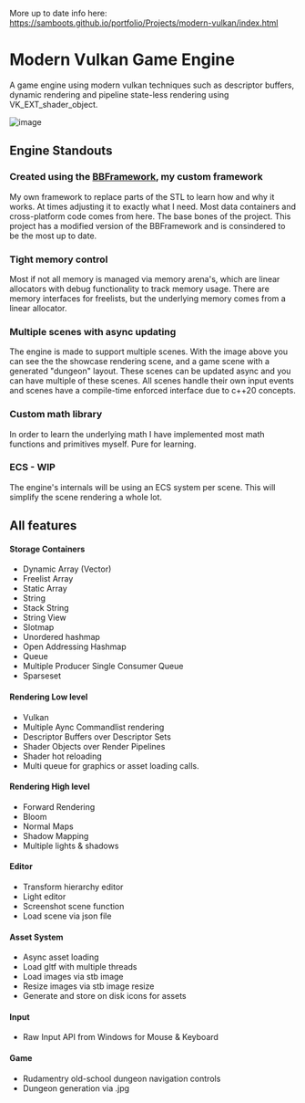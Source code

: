 More up to date info here: https://samboots.github.io/portfolio/Projects/modern-vulkan/index.html
# Modern Vulkan Game Engine
A game engine using modern vulkan techniques such as descriptor buffers, dynamic rendering and pipeline state-less rendering using VK_EXT_shader_object.

![image](https://github.com/user-attachments/assets/ba1c9cf9-fdf8-482c-9c08-d3e0dbcde859)

## Engine Standouts
### Created using the [BBFramework](https://github.com/SamBoots/BBFramework/tree/main), my custom framework 
My own framework to replace parts of the STL to learn how and why it works. At times adjusting it to exactly what I need. 
Most data containers and cross-platform code comes from here. The base bones of the project.
This project has a modified version of the BBFramework and is consindered to be the most up to date.
### Tight memory control
Most if not all memory is managed via memory arena's, which are linear allocators with debug functionality to track memory usage.
There are memory interfaces for freelists, but the underlying memory comes from a linear allocator.
### Multiple scenes with async updating
The engine is made to support multiple scenes. With the image above you can see the the showcase rendering scene, and a game scene with a generated "dungeon" layout.
These scenes can be updated async and you can have multiple of these scenes. All scenes handle their own input events and scenes have a compile-time enforced interface due to c++20 concepts. 
### Custom math library
In order to learn the underlying math I have implemented most math functions and primitives myself. Pure for learning.

### ECS - WIP
The engine's internals will be using an ECS system per scene. This will simplify the scene rendering a whole lot.

## All features
#### Storage Containers
- Dynamic Array (Vector)
- Freelist Array
- Static Array
- String
- Stack String
- String View
- Slotmap
- Unordered hashmap
- Open Addressing Hashmap
- Queue
- Multiple Producer Single Consumer Queue
- Sparseset
#### Rendering Low level
- Vulkan
- Multiple Aync Commandlist rendering
- Descriptor Buffers over Descriptor Sets
- Shader Objects over Render Pipelines
- Shader hot reloading
- Multi queue for graphics or asset loading calls.
#### Rendering High level
- Forward Rendering
- Bloom
- Normal Maps
- Shadow Mapping
- Multiple lights & shadows
#### Editor
- Transform hierarchy editor
- Light editor
- Screenshot scene function
- Load scene via json file
#### Asset System
- Async asset loading
- Load gltf with multiple threads
- Load images via stb image
- Resize images via stb image resize
- Generate and store on disk icons for assets
#### Input
- Raw Input API from Windows for Mouse & Keyboard
#### Game
- Rudamentry old-school dungeon navigation controls
- Dungeon generation via .jpg
